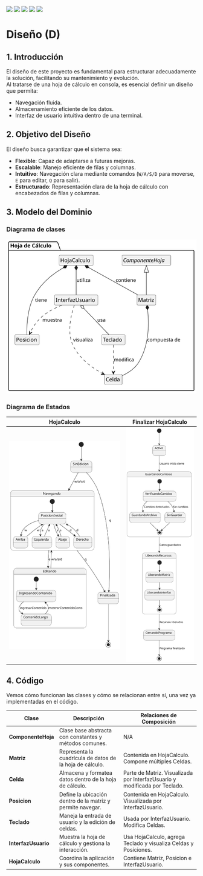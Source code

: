 [![](https://img.shields.io/badge/-Inicio-FFF?style=flat&logo=Emlakjet&logoColor=black)](/README.md) [![](https://img.shields.io/badge/-Entrega_1-FFF?style=flat&logo=openstreetmap&logoColor=black)](/documentos/entregas.d.md) [![](https://img.shields.io/badge/-Entrega_2-FFF?style=flat&logo=openstreetmap&logoColor=black)](/documentos/entregas.dM.md)  [![](https://img.shields.io/badge/-Entrega_3-FFF?style=flat&logo=openstreetmap&logoColor=black)](/documentos/entregas.dOO.md)  [![](https://img.shields.io/badge/-Entrega_4-FFF?style=flat&logo=openstreetmap&logoColor=black)]()

# Diseño (D)

## 1. Introducción
El diseño de este proyecto es fundamental para estructurar adecuadamente la solución, facilitando su mantenimiento y evolución.  
Al tratarse de una hoja de cálculo en consola, es esencial definir un diseño que permita:  

- Navegación fluida.  
- Almacenamiento eficiente de los datos.  
- Interfaz de usuario intuitiva dentro de una terminal.  

## 2. Objetivo del Diseño
El diseño busca garantizar que el sistema sea:  

- **Flexible**: Capaz de adaptarse a futuras mejoras.  
- **Escalable**: Manejo eficiente de filas y columnas.  
- **Intuitivo**: Navegación clara mediante comandos (`W/A/S/D` para moverse, `E` para editar, `Q` para salir).  
- **Estructurado**: Representación clara de la hoja de cálculo con encabezados de filas y columnas.  

## 3. Modelo del Dominio

### Diagrama de clases

![Diagrama de clases](/images/modelosUML/DiagramaClases.svg)

### Diagrama de Estados

| **HojaCalculo** | **Finalizar HojaCalculo** |
|-------------|----------|
| ![Diagrama de Estados](/images/modelosUML/DiagramaEstados.svg) | ![FinalizarHojaCalculo](/images/modelosUML/FinalizarHojaCalculo.svg) |

## 4. Código

Vemos cómo funcionan las clases y cómo se relacionan entre sí, una vez ya implementadas en el código.

| Clase               | Descripción | Relaciones de Composición |
|---------------------|-------------|---------------------------|
| **ComponenteHoja**  | Clase base abstracta con constantes y métodos comunes. | N/A |
| **Matriz**          | Representa la cuadrícula de datos de la hoja de cálculo. | Contenida en HojaCalculo. Compone múltiples Celdas. |
| **Celda**           | Almacena y formatea datos dentro de la hoja de cálculo. | Parte de Matriz. Visualizada por InterfazUsuario y modificada por Teclado. |
| **Posicion**        | Define la ubicación dentro de la matriz y permite navegar. | Contenida en HojaCalculo. Visualizada por InterfazUsuario. |
| **Teclado**         | Maneja la entrada de usuario y la edición de celdas. | Usada por InterfazUsuario. Modifica Celdas. |
| **InterfazUsuario** | Muestra la hoja de cálculo y gestiona la interacción. | Usa HojaCalculo, agrega Teclado y visualiza Celdas y Posiciones. |
| **HojaCalculo**     | Coordina la aplicación y sus componentes. | Contiene Matriz, Posicion e InterfazUsuario. |